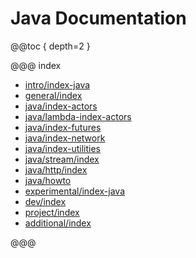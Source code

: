 <a id="java-api"></a>
# Java Documentation

@@toc { depth=2 }

@@@ index

* [intro/index-java](intro/index-java.md)
* [general/index](general/index.md)
* [java/index-actors](java/index-actors.md)
* [java/lambda-index-actors](java/lambda-index-actors.md)
* [java/index-futures](java/index-futures.md)
* [java/index-network](java/index-network.md)
* [java/index-utilities](java/index-utilities.md)
* [java/stream/index](java/stream/index.md)
* [java/http/index](java/http/index.md)
* [java/howto](java/howto.md)
* [experimental/index-java](experimental/index-java.md)
* [dev/index](dev/index.md)
* [project/index](project/index.md)
* [additional/index](additional/index.md)

@@@